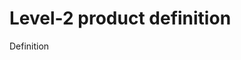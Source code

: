 # Level-2 product definition
[//]: # "This section should include the following:"
[//]: # "- Review and define the gridding scheme and map projection for the Level-2 product"
[//]: # "- Review and define the contents of the Level-2 product in Common Data Language (CDL) notation assuming NetCDF objects and data."
[//]: # "- Include any other aspect considered relevant to the Level-2 product definition."

Definition

